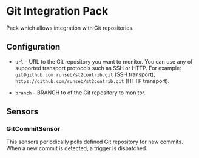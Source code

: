 # Git Integration Pack

Pack which allows integration with Git repositories.

## Configuration

* ``url`` - URL to the Git repository you want to monitor. You can use any
  of supported transport protocols such as SSH or HTTP. For example:
  ``git@github.com:runseb/st2contrib.git`` (SSH transport),
  ``https://github.com/runseb/st2contrib.git`` (HTTP transport).

* ``branch`` - BRANCH to of the Git repository to monitor. 

## Sensors

### GitCommitSensor

This sensors periodically polls defined Git repository for new commits. When a
new commit is detected, a trigger is dispatched.
